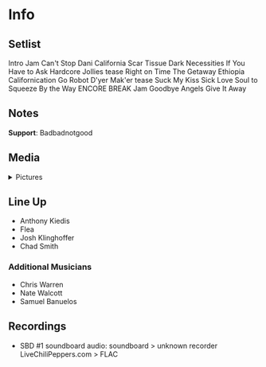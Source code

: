 # Info

## Setlist

Intro Jam
Can't Stop
Dani California
Scar Tissue
Dark Necessities
If You Have to Ask
Hardcore Jollies tease
Right on Time
The Getaway
Ethiopia
Californication
Go Robot
D'yer Mak'er tease
Suck My Kiss
Sick Love
Soul to Squeeze
By the Way
ENCORE BREAK
Jam
Goodbye Angels
Give It Away

## Notes

**Support**: Badbadnotgood

## Media 

<details>
  <summary>Pictures</summary>
  <!--<img alt="Setlist" title="Setlist" src="_.jpg" height="200" />
  <img alt="Clipping" title="Clipping" src="_.jpg" height="200" />
  <img alt="Flyer" title="Flyer" src="_.jpg" height="200" />-->
</details>

## Line Up

* Anthony Kiedis
* Flea
* Josh Klinghoffer
* Chad Smith

### Additional Musicians

* Chris Warren  
* Nate Walcott  
* Samuel Banuelos

## Recordings

* SBD #1 soundboard audio: soundboard > unknown recorder LiveChiliPeppers.com > FLAC
